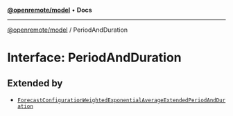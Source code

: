 [**@openremote/model**](../README.md) • **Docs**

***

[@openremote/model](../globals.md) / PeriodAndDuration

# Interface: PeriodAndDuration

## Extended by

- [`ForecastConfigurationWeightedExponentialAverageExtendedPeriodAndDuration`](ForecastConfigurationWeightedExponentialAverageExtendedPeriodAndDuration.md)

